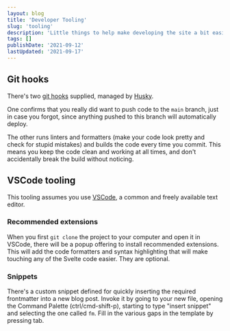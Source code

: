 ```yaml
---
layout: blog
title: 'Developer Tooling'
slug: 'tooling'
description: 'Little things to help make developing the site a bit easier'
tags: []
publishDate: '2021-09-12'
lastUpdated: '2021-09-17'
---
```


## Git hooks

There's two [git hooks](https://git-scm.com/docs/githooks) supplied, managed by [Husky](https://typicode.github.io/husky/#/).

One confirms that you really did want to push code to the `main` branch, just in case you forgot, since anything pushed to this branch will automatically deploy.

The other runs linters and formatters (make your code look pretty and check for stupid mistakes) and builds the code every time you commit. This means you keep the code clean and working at all times, and don't accidentally break the build without noticing.

## VSCode tooling

This tooling assumes you use [VSCode](https://code.visualstudio.com/), a common and freely available text editor.

### Recommended extensions

When you first `git clone` the project to your computer and open it in VSCode, there will be a popup offering to install recommended extensions. This will add the code formatters and syntax highlighting that will make touching any of the Svelte code easier. They are optional.

### Snippets

There's a custom snippet defined for quickly inserting the required frontmatter into a new blog post. Invoke it by going to your new file, opening the Command Palette (ctrl/cmd-shift-p), starting to type "insert snippet" and selecting the one called `fm`. Fill in the various gaps in the template by pressing tab.
